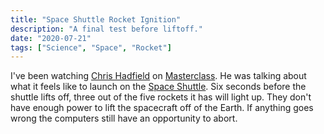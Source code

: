 ```yaml
---
title: "Space Shuttle Rocket Ignition"
description: "A final test before liftoff."
date: "2020-07-21"
tags: ["Science", "Space", "Rocket"]
---
```


I've been watching [Chris Hadfield](https://en.wikipedia.org/wiki/Chris_Hadfield) on [Masterclass](https://www.masterclass.com). He was talking about what it feels like to launch on the [Space Shuttle](https://en.wikipedia.org/wiki/Space_Shuttle). Six seconds before the shuttle lifts off, three out of the five rockets it has will light up. They don't have enough power to lift the spacecraft off of the Earth. If anything goes wrong the computers still have an opportunity to abort.
